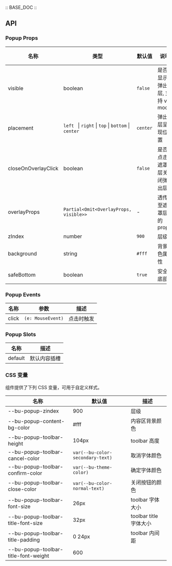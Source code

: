 :: BASE_DOC ::

## API

### Popup Props

| 名称                | 类型                                                                 | 默认值   | 说明                         | 必传 |
| ------------------- | -------------------------------------------------------------------- | -------- | ---------------------------- | ---- |
| visible             | boolean                                                              | `false`  | 是否显示弹出层, 支持 v-model | N    |
| placement           | `left ` &#124; `right` &#124; `top` &#124; `bottom` &#124; ` center` | `center` | 弹出层呈现位置               | N    |
| closeOnOverlayClick | boolean                                                              | `false`  | 是否点击遮罩层关闭弹出层     | N    |
| overlayProps        | `Partial<Omit<OverlayProps, visible>>`                               | -        | 透传至遮罩层的 props         | N    |
| zIndex              | number                                                               | `900`    | 层级                         | N    |
| background          | string                                                               | `#fff`   | 背景色属性                   | N    |
| safeBottom          | boolean                                                              | `true`   | 安全底部                     | N    |

### Popup Events

| 名称  | 参数              | 描述       |
| ----- | ----------------- | ---------- |
| click | `(e: MouseEvent)` | 点击时触发 |

### Popup Slots

| 名称    | 描述         |
| ------- | ------------ |
| default | 默认内容插槽 |

### CSS 变量

组件提供了下列 CSS 变量，可用于自定义样式。

| 名称                                 | 默认值                           | 描述                   |
| ------------------------------------ | -------------------------------- | ---------------------- |
| --bu-popup-zindex                    | 900                              | 层级                   |
| --bu-popup-content-bg-color          | #fff                             | 内容区背景颜色         |
| --bu-popup-toolbar-height            | 104px                            | toolbar 高度           |
| --bu-popup-toolbar-cancel-color      | `var(--bu-color-secondary-text)` | 取消字体颜色           |
| --bu-popup-toolbar-confirm-color     | `var(--bu-theme-color)`          | 确定字体颜色           |
| --bu-popup-toolbar-close-color       | `var(--bu-color-normal-text)`    | 关闭按钮的颜色         |
| --bu-popup-toolbar-font-size         | 26px                             | toolbar 字体大小       |
| --bu-popup-toolbar-title-font-size   | 32px                             | toolbar title 字体大小 |
| --bu-popup-toolbar-title-padding     | 0 24px                           | toolbar 内间距         |
| --bu-popup-toolbar-title-font-weight | 600                              |                        |
